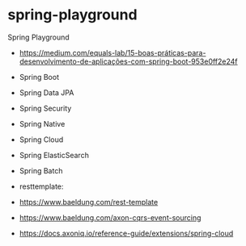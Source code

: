 # spring-playground
Spring Playground


* https://medium.com/equals-lab/15-boas-práticas-para-desenvolvimento-de-aplicações-com-spring-boot-953e0ff2e24f


- Spring Boot
- Spring Data JPA
- Spring Security
- Spring Native
- Spring Cloud
- Spring ElasticSearch
- Spring Batch

- resttemplate:
- https://www.baeldung.com/rest-template

- https://www.baeldung.com/axon-cqrs-event-sourcing
- https://docs.axoniq.io/reference-guide/extensions/spring-cloud
